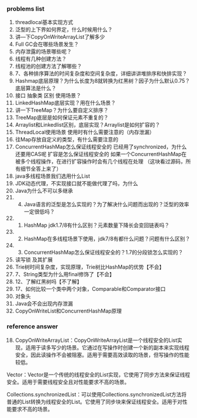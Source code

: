 ### problems list
1. threadlocal基本实现方式
2. 泛型的上下界如何界定，什么时候用什么？
3. 讲—下CopyOnWriteArrayList了解多少
4. Full GC会在哪些场景发生？
5. 内存泄露的场景哪些呢？
6. 线程有几种创建方法？
7. 线程池的创建方法了解哪些？
8. 7、各种排序算法的时间复杂度和空间复杂度，详细讲讲堆排序和快排实现？
9. Hashmap底层原理？为什么长度为8就转换为红黑树？因子为什么默认0.75？底层算法是什么？
10. 接口 抽象类 区别 使用场景？
11. LinkedHashMap底层实现？用在什么场景？
12. 讲一下TreeMap？为什么要自定义排序？
13. TreeMap底层是如何保证元素不重复的？
14. Arraylist和Linkedlist区别，底层实现？Arraylist是如何扩容的？
15. ThreadLocal使用场景
    使用时有什么需要注意的（内存泄漏）
16. 往Map存放自定义的类型，有什么需要注意的
17. ConcurrentHashMap怎么保证线程安全的
    已经用了synchronized，为什么还要用CAS呢
    扩容是怎么保证线程安全的
    如果一个ConcurrentHashMap在被多个线程操作，在进行扩容操作时会有几个线程在处理
    （这块看过源码，所有细节全答上来了）
18. java多线程场景我们选用什么List
19. JDK动态代理，不实现接口就不能做代理了吗，为什么
20. Java为什么不可以多继承
21. 4. Java语言的泛型是怎么实现的？为了解决什么问题而出现的？泛型的效率一定很低吗？
22. 1. HashMap jdk1.7/8有什么区别？元素数量下降长会变回链表吗？
23. 2. HashMap在多线程场景下使用，jdk7/8有都什么问题？问题有什么区别？
24. 3. ConcurrentHashMap怎么保证线程安全的？1.7的分段锁怎么实现的？
25. 读写锁 及其扩展
26. Trie树时间复杂度，实现原理，Trie树比HashMap的优势【不会】
27. 7、String类型为什么用final修饰了【不会】
28. 12、了解红黑树吗【不了解】
29. 17、如何比较一个类中两个对象，Comparable和Comparator接口
30. 对象头
31. Java会不会出现内存泄漏
32. CopyOnWriteList和ConcurrentHashMap原理















### reference answer
18. CopyOnWriteArrayList：CopyOnWriteArrayList是一个线程安全的List实现，适用于读多写少的场景。它通过在写操作时创建一个新的副本来实现线程安全，因此读操作不会被阻塞。适用于需要高效读取的场景，但写操作的性能较低。

Vector：Vector是一个传统的线程安全的List实现，它使用了同步方法来保证线程安全。适用于需要线程安全且对性能要求不高的场景。

Collections.synchronizedList：可以使用Collections.synchronizedList方法将普通的List转换为线程安全的List。它使用了同步块来保证线程安全。适用于对性能要求不高的场景。

